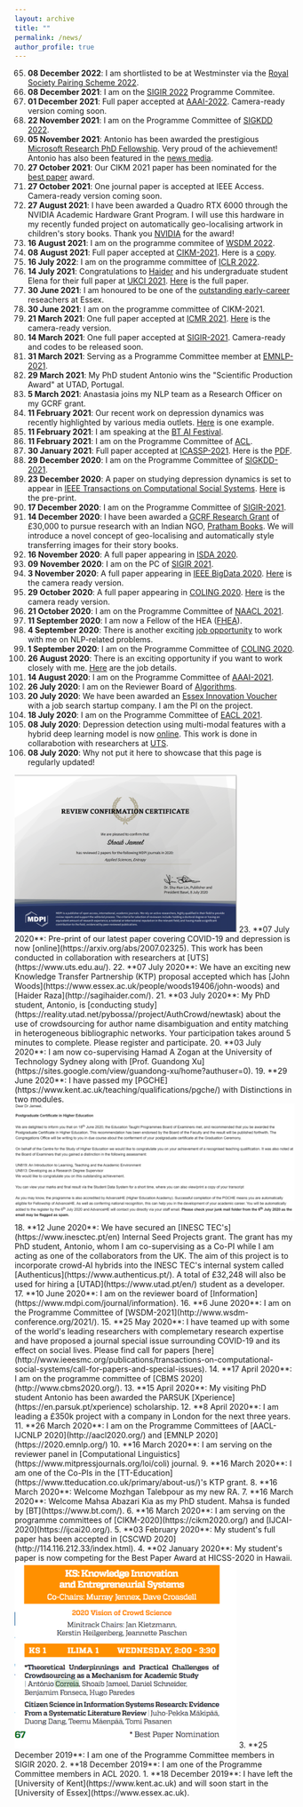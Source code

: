 ```yaml
---
layout: archive
title: ""
permalink: /news/
author_profile: true
---
```

65. **08 December 2022**: I am shortlisted to be at Westminster via the [Royal Society Pairing Scheme 2022](https://royalsociety.org/grants-schemes-awards/pairing-scheme/).
64. **08 December 2021**: I am on the [SIGIR 2022](https://sigir.org/sigir2022/) Programme Commitee.
63. **01 December 2021**: Full paper accepted at [AAAI-2022](https://aaai.org/Conferences/AAAI-22/). Camera-ready version coming soon.
62. **22 November 2021**: I am on the Programme Committee of [SIGKDD 2022](https://kdd.org/kdd2022/).
61. **05 November 2021**: Antonio has been awarded the prestigious [Microsoft Research PhD Fellowship](https://www.microsoft.com/en-us/research/academic-program/phd-fellowship/#!people). Very proud of the achievement! Antonio has also been featured in the [news media](https://bip.inesctec.pt/en/noticias/inesc-tec-researcher-is-the-first-portuguese-selected-for-the-microsoft-research-phd-fellowship-programme/).
60. **27 October 2021**: Our CIKM 2021 paper has been nominated for the [best paper](https://www.cikm2021.org/programme/best-paper-nominations) award.
59. **27 October 2021**: One journal paper is accepted at IEEE Access. Camera-ready version coming soon.
58. **27 August 2021**: I have been awarded a Quadro RTX 6000 through the NVIDIA Academic Hardware Grant Program. I will use this hardware in my recently funded project on automatically geo-localising artwork in children's story books. Thank you [NVIDIA](https://developer.nvidia.com/blog/accelerate-academic-research-and-curriculum-with-the-nvidia-hardware-grant-program/) for the award!
57. **16 August 2021**: I am on the programme commitee of [WSDM 2022](https://www.wsdm-conference.org/2022/).
56. **08 August 2021**: Full paper accepted at [CIKM-2021](https://www.cikm2021.org/). Here is a [copy](/files/CIKM_2021_paper_977.pdf).
55. **16 July 2022**: I am on the programme committee of [ICLR 2022](https://iclr.cc/).
54. **14 July 2021**: Congratulations to [Haider](http://sagihaider.com/) and his undergraduate student Elena for their full paper at [UKCI 2021](https://ukci2021.dcs.aber.ac.uk/). [Here](/files/Emojional.pdf) is the full paper.
53. **30 June 2021**: I am honoured to be one of the [outstanding early-career](https://www.essex.ac.uk/research/celebrating-our-researchers/2021) reseachers at Essex.
52. **30 June 2021**: I am on the programme committee of CIKM-2021.
51. **21 March 2021**: One full paper accepted at [ICMR 2021](http://www.acmicmr.org/). [Here](/files/ICMR-2021.pdf) is the camera-ready version.
50. **14 March 2021**: One full paper accepted at [SIGIR-2021](https://sigir.org/sigir2021/). Camera-ready and codes to be released soon.
49. **31 March 2021**: Serving as a Programme Committee member at [EMNLP-2021](https://2021.emnlp.org/).
48. **29 March 2021**: My PhD student Antonio wins the "Scientific Production Award" at UTAD, Portugal.
47. **5 March 2021**: Anastasia joins my NLP team as a Research Officer on my GCRF grant.
46. **11 February 2021**: Our recent work on depression dynamics was recently highlighted by various media outlets. [Here](https://www.gazette-news.co.uk/news/19068066.twitter-research-university-essex-shows-increase-depression-pandemic/) is one example.
45. **11 February 2021**: I am speaking at the [BT AI Festival](https://aiglobalfestival.com/).
44. **11 February 2021**: I am on the Programme Committee of [ACL](https://2021.aclweb.org/).
43. **30 January 2021**: Full paper accepted at [ICASSP-2021](https://2021.ieeeicassp.org/). Here is the [PDF](/files/ICASSP2021_paper.pdf).
42. **29 December 2020**: I am on the Programme Committee of [SIGKDD-2021](https://www.kdd.org/kdd2021/).
41. **23 December 2020**: A paper on studying depression dynamics is set to appear in [IEEE Transactions on Computational Social Systems](https://www.ieeesmc.org/publications/transactions-on-computational-social-systems). [Here](https://arxiv.org/pdf/2007.02325.pdf) is the pre-print.
40. **17 December 2020**: I am on the Programme Committee of [SIGIR-2021](https://sigir.org/sigir2021/).
39. **14 December 2020**: I have been awarded a [GCRF Research Grant](https://www.essex.ac.uk/research/gcrf) of £30,000 to pursue research with an Indian NGO, [Pratham Books](https://prathambooks.org/). We will introduce a novel concept of geo-localising and automatically style transferring images for their story books.
38. **16 November 2020**: A full paper appearing in [ISDA 2020](http://www.mirlabs.org/isda20/).
37. **09 November 2020**: I am on the PC of [SIGIR 2021](http://sigir.org/sigir2021/).
36. **3 November 2020**: A full paper appearing in [IEEE BigData 2020](https://bigdataieee.org/BigData2020/). [Here](/files/Conference_Paper_IEEE_BigData20.pdf) is the camera ready version.
35. **29 October 2020**: A full paper appearing in [COLING 2020](https://coling2020.org/). [Here](/files/coling2020.pdf) is the camera ready version.
34. **21 October 2020**: I am on the Programme Committee of [NAACL 2021](https://2021.naacl.org/).
33. **11 September 2020**: I am now a Fellow of the HEA ([FHEA](https://www.advance-he.ac.uk/fellowship/fellowship?PageSpeed=noscript)).
32. **4 September 2020**: There is another exciting [job opportunity](https://hrorganiser.essex.ac.uk/tlive_webrecruitment/wrd/run/ETREC107GF.open?VACANCY_ID=353898MjBK&WVID=9918109NEm&LANG=USA) to work with me on NLP-related problems.
31. **1 September 2020**: I am on the Programme Committee of [COLING 2020](https://coling2020.org/).
30. **26 August 2020**: There is an exciting opportunity if you want to work closely with me. [Here](https://vacancies.essex.ac.uk/tlive_webrecruitment/wrd/run/ETREC107GF.open?VACANCY_ID=359514MiES&WVID=9918109NEm&LANG=USA) are the job details.
29. **14 August 2020**: I am on the Programme Committee of [AAAI-2021](https://aaai.org/Conferences/AAAI-21/).
28. **26 July 2020**: I am on the Reviewer Board of [Algorithms](https://www.mdpi.com/journal/algorithms).
27. **20 July 2020**: We have been awarded an [Essex Innovation Voucher](https://www.essex.ac.uk/business/expertise/funding-opportunities/innovation-vouchers) with a job search startup company. I am the PI on the project.
26. **18 July 2020**: I am on the Programme Committee of [EACL 2021](https://2021.eacl.org/).
25. **08 July 2020**: Depression detection using multi-modal features with a hybrid deep learning model is now [online](https://arxiv.org/abs/2007.02847). This work is done in collarabotion with researchers at [UTS](https://www.uts.edu.au/).
24. **08 July 2020**: Why not put it here to showcase that this page is regularly updated!
<img src="/images/mdpi.png" width="400">
23. **07 July 2020**: Pre-print of our latest paper covering COVID-19 and depression is now [online](https://arxiv.org/abs/2007.02325). This work has been conducted in collaboration with researchers at [UTS](https://www.uts.edu.au/).
22. **07 July 2020**: We have an exciting new Knowledge Transfer Partnership (KTP) proposal accepted which has [John Woods](https://www.essex.ac.uk/people/woods19406/john-woods) and [Haider Raza](http://sagihaider.com/).
21. **03 July 2020**: My PhD student, Antonio, is [conducting study](https://reality.utad.net/pybossa//project/AuthCrowd/newtask) about the use of crowdsourcing for author name disambiguation and entity matching in heterogeneous bibliographic networks. Your participation takes around 5 minutes to complete. Please register and participate.
20. **03 July 2020**: I am now co-supervising Hamad A Zogan at the University of Technology Sydney along with [Prof. Guandong Xu](https://sites.google.com/view/guandong-xu/home?authuser=0).
19. **29 June 2020**: I have passed my [PGCHE](https://www.kent.ac.uk/teaching/qualifications/pgche/) with Distinctions in two modules.<img src="/images/PGCHE.png">
18. **12 June 2020**: We have secured an [INESC TEC's](https://www.inesctec.pt/en) Internal Seed Projects grant. The grant has my PhD student, Antonio, whom I am co-supervising as a Co-PI while I am acting as one of the collaborators from the UK. The aim of this project is to incorporate crowd-AI hybrids into the INESC TEC's internal system called [Authenticus](https://www.authenticus.pt/). A total of £32,248 will also be used for hiring a [UTAD](https://www.utad.pt/en/) student as a developer.
17. **10 June 2020**: I am on the reviewer board of [Information](https://www.mdpi.com/journal/information).
16. **6 June 2020**: I am on the Programme Committee of [WSDM-2021](http://www.wsdm-conference.org/2021/).
15. **25 May 2020**: I have teamed up with some of the world's leading researchers with complemetary research expertise and have proposed a journal special issue surrounding COVID-19 and its effect on social lives. Please find call for papers [here](http://www.ieeesmc.org/publications/transactions-on-computational-social-systems/call-for-papers-and-special-issues).
14. **17 April 2020**: I am on the programme committee of [CBMS 2020](http://www.cbms2020.org/).
13. **15 April 2020**: My visiting PhD student Antonio has been awarded the PARSUK [Xperience](https://en.parsuk.pt/xperience) scholarship.
12. **8 April 2020**: I am leading a £350k project with a company in London for the next three years.
11. **26 March 2020**: I am on the Programme Committees of [AACL-IJCNLP 2020](http://aacl2020.org/) and [EMNLP 2020](https://2020.emnlp.org/)
10. **16 March 2020**: I am serving on the reviewer panel in [Computational Linguistics](https://www.mitpressjournals.org/loi/coli) journal.
9. **16 March 2020**: I am one of the Co-PIs in the [TT-Education](https://www.tteducation.co.uk/primary/about-us/)'s KTP grant.
8. **16 March 2020**: Welcome Mozhgan Talebpour as my new RA.
7. **16 March 2020**: Welcome Mahsa Abazari Kia as my PhD student. Mahsa is funded by [BT](https://www.bt.com/).
6. **16 March 2020**: I am serving on the programme committees of [CIKM-2020](https://cikm2020.org/) and [IJCAI-2020](https://ijcai20.org/).
5. **03 February 2020**: My student's full paper has been accepted in [CSCWD 2020](http://114.116.212.33/index.html).
4. **02 January 2020**: My student's paper is now competing for the Best Paper Award at HICSS-2020 in Hawaii.
<img src="/images/HICSS_BP.png" width="400">
3. **25 December 2019**: I am one of the Programme Committee members in SIGIR 2020.
2. **18 December 2019**: I am one of the Programme Committee members in ACL 2020.
1. **18 December 2019**: I have left the [University of Kent](https://www.kent.ac.uk) and will soon start in the [University of Essex](https://www.essex.ac.uk).

